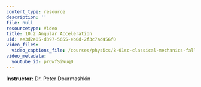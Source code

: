 ```yaml
---
content_type: resource
description: ''
file: null
resourcetype: Video
title: 10.2 Angular Acceleration
uid: ee3d2e05-d397-5655-eb0d-2f3c7ad456f0
video_files:
  video_captions_file: /courses/physics/8-01sc-classical-mechanics-fall-2016/week-3-circular-motion/10.2-angular-acceleration/10.2-angular-acceleration/prCwfSiWuq0.vtt
video_metadata:
  youtube_id: prCwfSiWuq0
---
```


**Instructor:** Dr. Peter Dourmashkin